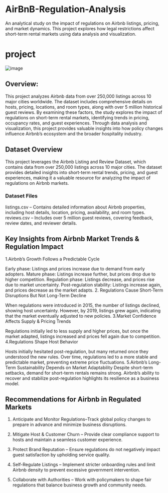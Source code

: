# AirBnB-Regulation-Analysis
An analytical study on the impact of regulations on Airbnb listings, pricing, and market dynamics. This project explores how legal restrictions affect short-term rental markets using data analysis and visualization.
# project
![image](https://github.com/user-attachments/assets/d46bce3f-13de-4007-84a1-aba1c32de538)

## Overview:
This project analyzes Airbnb data from over 250,000 listings across 10 major cities worldwide. The dataset includes comprehensive details on hosts, pricing, locations, and room types, along with over 5 million historical guest reviews. By examining these factors, the study explores the impact of regulations on short-term rental markets, identifying trends in pricing, occupancy rates, and guest experiences. Through data analysis and visualization, this project provides valuable insights into how policy changes influence Airbnb’s ecosystem and the broader hospitality industry.

## Dataset Overview
This project leverages the Airbnb Listing and Review Dataset, which contains data from over 250,000 listings across 10 major cities. The dataset provides detailed insights into short-term rental trends, pricing, and guest experiences, making it a valuable resource for analyzing the impact of regulations on Airbnb markets.

### Dataset Files
listings.csv – Contains detailed information about Airbnb properties, including host details, location, pricing, availability, and room types.
reviews.csv – Includes over 5 million guest reviews, covering feedback, review dates, and reviewer details.

## Key Insights from Airbnb Market Trends & Regulation Impact
1.Airbnb’s Growth Follows a Predictable Cycle

Early phase: Listings and prices increase due to demand from early adopters.
Mature phase: Listings increase further, but prices drop due to higher competition.
Regulation phase: Listings decrease, and prices rise due to market uncertainty.
Post-regulation stability: Listings increase again, and prices decrease as the market adapts.
2. Regulations Cause Short-Term Disruptions But Not Long-Term Decline

When regulations were introduced in 2015, the number of listings declined, showing host uncertainty.
However, by 2019, listings grew again, indicating that the market eventually adjusted to new policies.
3.Market Confidence Affects Supply & Pricing Trends

Regulations initially led to less supply and higher prices, but once the market adapted, listings increased and prices fell again due to competition.
4.Regulations Shape Host Behavior

Hosts initially hesitated post-regulation, but many returned once they understood the new rules.
Over time, regulations led to a more stable and predictable market, preventing extreme price fluctuations.
5.Airbnb’s Long-Term Sustainability Depends on Market Adaptability
Despite short-term setbacks, demand for short-term rentals remains strong.
Airbnb’s ability to recover and stabilize post-regulation highlights its resilience as a business model.

## Recommendations for Airbnb in Regulated Markets
1. Anticipate and Monitor Regulations–Track global policy changes to prepare in advance and minimize business disruptions.

2. Mitigate Host & Customer Churn – Provide clear compliance support to hosts and maintain a seamless customer experience.

3. Protect Brand Reputation – Ensure regulations do not negatively impact guest satisfaction by upholding service quality.

4. Self-Regulate Listings – Implement stricter onboarding rules and limit Airbnb density to prevent excessive government intervention.

5. Collaborate with Authorities – Work with policymakers to shape fair regulations that balance business growth and community needs.
